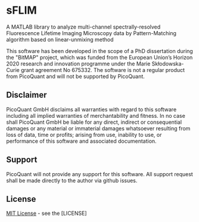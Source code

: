 # sFLIM
A MATLAB library to analyze multi-channel spectrally-resolved Fluorescence Lifetime Imaging Microscopy data by Pattern-Matching algorithm based on linear-unmixing method

This software has been developed in the scope of a PhD dissertation during the "BitMAP" project, which was funded from the European  Union’s Horizon  2020  research  and  innovation  programme  under  the  Marie  Skłodowska-Curie  grant agreement No 675332. The software is not a regular product from PicoQuant and will not be supported by PicoQuant.

## Disclaimer

PicoQuant GmbH disclaims all warranties with regard to this software including all implied warranties of merchantability and fitness. In no case shall PicoQuant GmbH be liable for any direct, indirect or consequential damages or any material or immaterial damages whatsoever resulting from loss of data, time or profits; arising from use, inability to use, or performance of this software and associated documentation.

## Support
PicoQuant will not provide any support for this software. All support request shall be made directly to the author via github issues.

## License
[MIT License](http://opensource.org/licenses/MIT) - see the [LICENSE]
